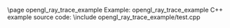 \page opengl_ray_trace_example Example: opengl_ray_trace_example
C++ example source code:
\include opengl_ray_trace_example/test.cpp
